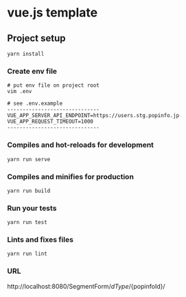 # vue.js template

## Project setup
```
yarn install
```

### Create env file
```
# put env file on project root
vim .env

# see .env.example
------------------------------
VUE_APP_SERVER_API_ENDPOINT=https://users.stg.popinfo.jp
VUE_APP_REQUEST_TIMEOUT=1000
------------------------------
```

### Compiles and hot-reloads for development
```
yarn run serve
```

### Compiles and minifies for production
```
yarn run build
```

### Run your tests
```
yarn run test
```

### Lints and fixes files
```
yarn run lint
```

### URL
http://localhost:8080/SegmentForm/${dType}/${popinfoId}/
